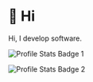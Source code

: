 # 👋 Hi
Hi, I develop software.

![Profile Stats Badge 1](https://github-readme-stats.vercel.app/api/top-langs/?username=Interfiber)

![Profile Stats Badge 2](https://github-readme-stats.vercel.app/api?username=Interfiber)
